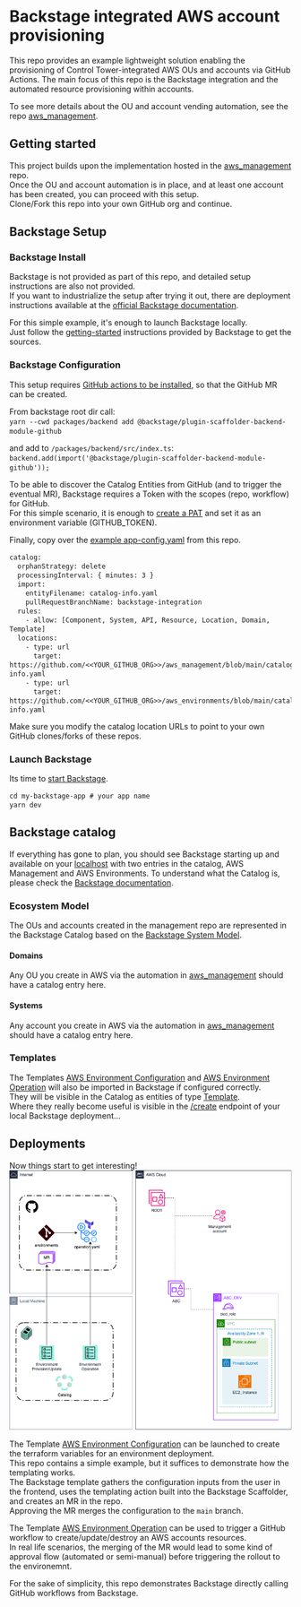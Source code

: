 # Backstage integrated AWS account provisioning
This repo provides an example lightweight solution enabling the provisioning of Control Tower-integrated AWS OUs and accounts via GitHub Actions.
The main focus of this repo is the Backstage integration and the automated resource provisioning within accounts.

To see more details about the OU and account vending automation, see the repo [aws_management](https://github.com/tamer84/aws_management).

## Getting started
This project builds upon the implementation hosted in the  [aws_management](https://github.com/tamer84/aws_management) repo.  
Once the OU and account automation is in place, and at least one account has been created, you can proceed with this setup.  
Clone/Fork this repo into your own GitHub org and continue.  

## Backstage Setup
### Backstage Install
Backstage is not provided as part of this repo, and detailed setup instructions are also not provided.  
If you want to industrialize the setup after trying it out, there are deployment instructions available at the [official Backstage documentation](https://backstage.io/docs/deployment/).  

For this simple example, it's enough to launch Backstage locally.  
Just follow the [getting-started](https://backstage.io/docs/getting-started/) instructions provided by Backstage to get the sources.  

### Backstage Configuration
This setup requires [GitHub actions to be installed](https://backstage.io/docs/features/software-templates/builtin-actions/), so that the GitHub MR can be created.  

From backstage root dir call:  
`yarn --cwd packages/backend add @backstage/plugin-scaffolder-backend-module-github`

and add to `/packages/backend/src/index.ts`:  
`backend.add(import('@backstage/plugin-scaffolder-backend-module-github'));`

To be able to discover the Catalog Entities from GitHub (and to trigger the eventual MR), Backstage requires a Token with the scopes (repo, workflow) for GitHub.  
For this simple scenario, it is enough to [create a PAT](https://docs.github.com/en/authentication/keeping-your-account-and-data-secure/managing-your-personal-access-tokens#creating-a-personal-access-token-classic) and set it as an environment variable (GITHUB_TOKEN).  

Finally, copy over the [example app-config.yaml](.backstage/config/app-config.yaml) from this repo.  

````
catalog:
  orphanStrategy: delete
  processingInterval: { minutes: 3 }
  import:
    entityFilename: catalog-info.yaml
    pullRequestBranchName: backstage-integration
  rules:
    - allow: [Component, System, API, Resource, Location, Domain, Template]
  locations:
    - type: url
      target: https://github.com/<<YOUR_GITHUB_ORG>>/aws_management/blob/main/catalog-info.yaml
    - type: url
      target: https://github.com/<<YOUR_GITHUB_ORG>>/aws_environments/blob/main/catalog-info.yaml
````
Make sure you modify the catalog location URLs to point to your own GitHub clones/forks of these repos.

### Launch Backstage
Its time to [start Backstage](https://backstage.io/docs/getting-started/#2-run-the-backstage-app).
````
cd my-backstage-app # your app name
yarn dev
````

## Backstage catalog
If everything has gone to plan, you should see Backstage starting up and available on your [localhost](http://localhost:3000/catalog) with two entries in the catalog, AWS Management and AWS Environments.
To understand what the Catalog is, please check the [Backstage documentation](https://backstage.io/docs/features/software-catalog/).

### Ecosystem Model
The OUs and accounts created in the management repo are represented in the Backstage Catalog based on the [Backstage System Model](https://backstage.io/docs/features/software-catalog/system-model).

#### Domains
Any OU you create in AWS via the automation in [aws_management](https://github.com/tamer84/aws_management) should have a catalog entry here.  

#### Systems
Any account you create in AWS via the automation in [aws_management](https://github.com/tamer84/aws_management) should have a catalog entry here.

### Templates
The Templates [AWS Environment Configuration](.backstage/templates/aws-environment-provision.yaml) and [AWS Environment Operation](.backstage/templates/aws-environment-operation.yaml) will also be imported in Backstage if configured correctly.  
They will be visible in the Catalog as entities of type [Template](https://backstage.io/docs/features/software-catalog/system-model#template).  
Where they really become useful is visible in the [/create](http://localhost:3000/create) endpoint of your local Backstage deployment...

## Deployments
Now things start to get interesting!  
![EnvironmentProvision](diagrams/AWS_Automation_GitHub-EnvironmentProvision.drawio.png)

The Template [AWS Environment Configuration](.backstage/templates/aws-environment-provision.yaml) can be launched to create the terraform variables for an environment deployment.  
This repo contains a simple example, but it suffices to demonstrate how the templating works.  
The Backstage template gathers the configuration inputs from the user in the frontend, uses the templating action built into the Backstage Scaffolder, and creates an MR in the repo.  
Approving the MR merges the configuration to the `main` branch.  

The Template [AWS Environment Operation](.backstage/templates/aws-environment-operation.yaml) can be used to trigger a GitHub workflow to create/update/destroy an AWS accounts resources.  
In real life scenarios, the merging of the MR would lead to some kind of approval flow (automated or semi-manual) before triggering the rollout to the environemnt.  

For the sake of simplicity, this repo demonstrates Backstage directly calling GitHub workflows from Backstage.
